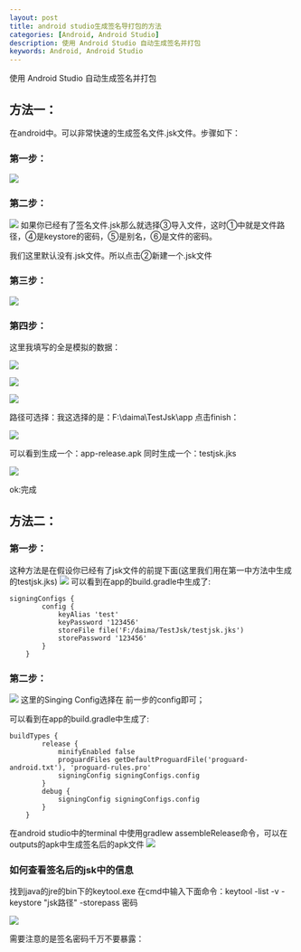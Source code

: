 ```yaml
---
layout: post
title: android studio生成签名导打包的方法
categories: [Android, Android Studio]
description: 使用 Android Studio 自动生成签名并打包
keywords: Android, Android Studio
---
```


使用 Android Studio 自动生成签名并打包

## 方法一：
在android中。可以非常快速的生成签名文件.jsk文件。步骤如下：
### 第一步：

![](http://upload-images.jianshu.io/upload_images/1365793-2ba848ad2c428608.png?imageMogr2/auto-orient/strip%7CimageView2/2/w/1240)
### 第二步：

![](http://upload-images.jianshu.io/upload_images/1365793-3915850376d315a6.png?imageMogr2/auto-orient/strip%7CimageView2/2/w/1240)
如果你已经有了签名文件.jsk那么就选择③导入文件，这时①中就是文件路径，④是keystore的密码，⑤是别名，⑥是文件的密码。

我们这里默认没有.jsk文件。所以点击②新建一个.jsk文件

### 第三步：

![](http://upload-images.jianshu.io/upload_images/1365793-167d7c884a8bcdc3.png?imageMogr2/auto-orient/strip%7CimageView2/2/w/1240)

###  第四步：
这里我填写的全是模拟的数据：

![](http://upload-images.jianshu.io/upload_images/1365793-a43f7cc42e1e8d87.png?imageMogr2/auto-orient/strip%7CimageView2/2/w/1240)


![](http://upload-images.jianshu.io/upload_images/1365793-a7d9f0369e4198c2.png?imageMogr2/auto-orient/strip%7CimageView2/2/w/1240)



![](http://upload-images.jianshu.io/upload_images/1365793-72e9c02d84a3163a.png?imageMogr2/auto-orient/strip%7CimageView2/2/w/1240)

路径可选择：我这选择的是：F:\daima\TestJsk\app
点击finish：

![](http://upload-images.jianshu.io/upload_images/1365793-7926465f04488092.png?imageMogr2/auto-orient/strip%7CimageView2/2/w/1240)

可以看到生成一个：app-release.apk
同时生成一个：testjsk.jks



![](http://upload-images.jianshu.io/upload_images/1365793-4e98ddbf552ce7b8.png?imageMogr2/auto-orient/strip%7CimageView2/2/w/1240)



ok:完成


## 方法二：

### 第一步：

这种方法是在假设你已经有了jsk文件的前提下面(这里我们用在第一中方法中生成的testjsk.jks)
![](http://upload-images.jianshu.io/upload_images/1365793-084443fe666413bf.png?imageMogr2/auto-orient/strip%7CimageView2/2/w/1240)
可以看到在app的build.gradle中生成了:
```
signingConfigs {
        config {
            keyAlias 'test'
            keyPassword '123456'
            storeFile file('F:/daima/TestJsk/testjsk.jks')
            storePassword '123456'
        }
    }
```
### 第二步：

![](http://upload-images.jianshu.io/upload_images/1365793-4a5284071bf26966.png?imageMogr2/auto-orient/strip%7CimageView2/2/w/1240)
这里的Singing Config选择在  前一步的config即可；

可以看到在app的build.gradle中生成了:
```
buildTypes {
        release {
            minifyEnabled false
            proguardFiles getDefaultProguardFile('proguard-android.txt'), 'proguard-rules.pro'
            signingConfig signingConfigs.config
        }
        debug {
            signingConfig signingConfigs.config
        }
    }
```
在android studio中的terminal 中使用gradlew assembleRelease命令，可以在outputs的apk中生成签名后的apk文件
![](http://upload-images.jianshu.io/upload_images/1365793-3f85e57bfcb15ab8.png?imageMogr2/auto-orient/strip%7CimageView2/2/w/1240)

### 如何查看签名后的jsk中的信息

找到java的jre的bin下的keytool.exe
在cmd中输入下面命令：keytool -list -v -keystore "jsk路径" -storepass 密码

![](http://upload-images.jianshu.io/upload_images/1365793-c40a106028e13d01.png?imageMogr2/auto-orient/strip%7CimageView2/2/w/1240)


需要注意的是签名密码千万不要暴露：
